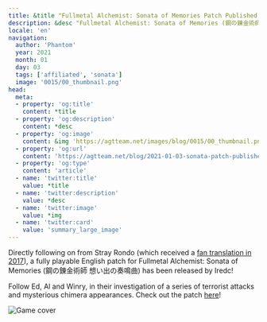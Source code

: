 ```yaml
---
title: &title "Fullmetal Alchemist: Sonata of Memories Patch Published!"
description: &desc "Fullmetal Alchemist: Sonata of Memories (鋼の錬金術師 想い出の奏鳴曲) by Iredc"
locale: 'en'
navigation:
  author: 'Phantom'
  year: 2021
  month: 01
  day: 03
  tags: ['affiliated', 'sonata']
  image: '0015/00_thumbnail.png'
head:
  meta:
  - property: 'og:title'
    content: *title
  - property: 'og:description'
    content: *desc
  - property: 'og:image'
    content: &img 'https://agtteam.net/images/blog/0015/00_thumbnail.png'
  - property: 'og:url'
    content: 'https://agtteam.net/blog/2021-01-03-sonata-patch-published'
  - property: 'og:type'
    content: 'article'
  - name: 'twitter:title'
    value: *title
  - name: 'twitter:description'
    value: *desc
  - name: 'twitter:image'
    value: *img
  - name: 'twitter:card'
    value: 'summary_large_image'
---
```


Directly following on from Stray Rondo (which received a [fan translation in 2017](https://www.romhacking.net/translations/2882/)), a fully playable English patch for Fullmetal Alchemist: Sonata of Memories (鋼の錬金術師 想い出の奏鳴曲) has been released by Iredc!  

Follow Ed, Al and Winry, in their investigation of a series of terrorist attacks and mysterious chimera appearances. Check out the patch [here](https://www.romhacking.net/translations/5850/)!  

![Game cover](/images/blog/0015/639299350295642112_0.png)

